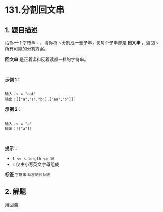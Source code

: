 # 131.分割回文串

## 1. 题目描述

给你一个字符串 `s` ，请你将 `s` 分割成一些子串，使每个子串都是 **回文串** 。返回 `s` 所有可能的分割方案。

 **回文串** 是正着读和反着读都一样的字符串。

 

 **示例 1：** 

```

输入：s = "aab"
输出：[["a","a","b"],["aa","b"]]

```
 **示例 2：** 

```

输入：s = "a"
输出：[["a"]]

```
 

 **提示：** 
-  `1 <= s.length <= 16` 
-  `s` 仅由小写英文字母组成
 
**标签**
`字符串` `动态规划` `回溯` 


## 2. 解题
用回溯
